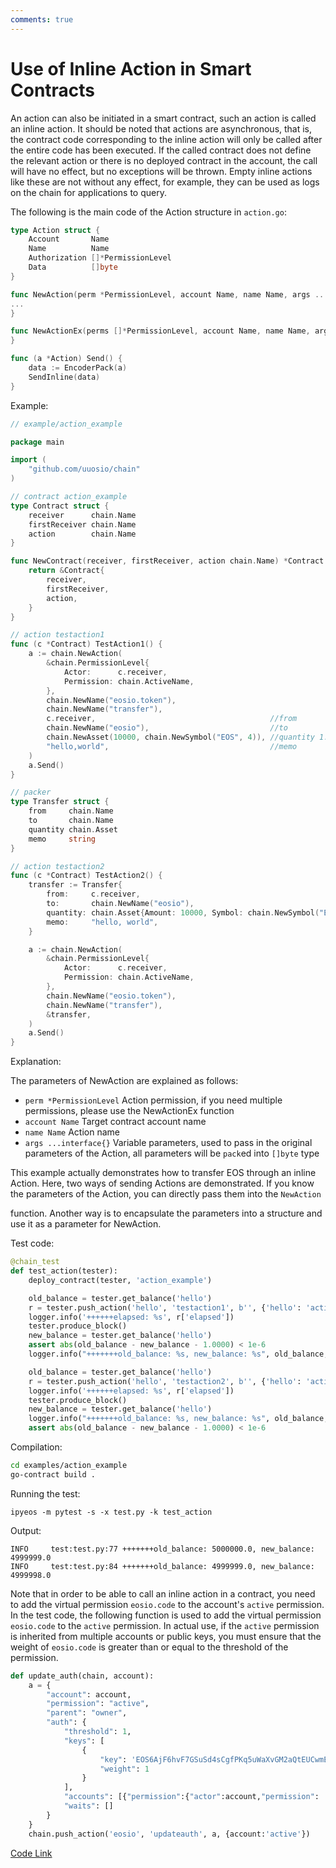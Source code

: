 ```yaml
---
comments: true
---
```


# Use of Inline Action in Smart Contracts

An action can also be initiated in a smart contract, such an action is called an inline action. It should be noted that actions are asynchronous, that is, the contract code corresponding to the inline action will only be called after the entire code has been executed. If the called contract does not define the relevant action or there is no deployed contract in the account, the call will have no effect, but no exceptions will be thrown. Empty inline actions like these are not without any effect, for example, they can be used as logs on the chain for applications to query.

The following is the main code of the Action structure in `action.go`:

```go
type Action struct {
	Account       Name
	Name          Name
	Authorization []*PermissionLevel
	Data          []byte
}

func NewAction(perm *PermissionLevel, account Name, name Name, args ...interface{}) *Action {
...
}

func NewActionEx(perms []*PermissionLevel, account Name, name Name, args ...interface{}) *Action {
}

func (a *Action) Send() {
	data := EncoderPack(a)
	SendInline(data)
}
```

Example:

```go
// example/action_example

package main

import (
	"github.com/uuosio/chain"
)

// contract action_example
type Contract struct {
	receiver      chain.Name
	firstReceiver chain.Name
	action        chain.Name
}

func NewContract(receiver, firstReceiver, action chain.Name) *Contract {
	return &Contract{
		receiver,
		firstReceiver,
		action,
	}
}

// action testaction1
func (c *Contract) TestAction1() {
	a := chain.NewAction(
		&chain.PermissionLevel{
			Actor:      c.receiver,
			Permission: chain.ActiveName,
		},
		chain.NewName("eosio.token"),
		chain.NewName("transfer"),
		c.receiver,                                       //from
		chain.NewName("eosio"),                           //to
		chain.NewAsset(10000, chain.NewSymbol("EOS", 4)), //quantity 1.0000 EOS
		"hello,world",                                    //memo
	)
	a.Send()
}

// packer
type Transfer struct {
	from     chain.Name
	to       chain.Name
	quantity chain.Asset
	memo     string
}

// action testaction2
func (c *Contract) TestAction2() {
	transfer := Transfer{
		from:     c.receiver,
		to:       chain.NewName("eosio"),
		quantity: chain.Asset{Amount: 10000, Symbol: chain.NewSymbol("EOS", 4)},
		memo:     "hello, world",
	}

	a := chain.NewAction(
		&chain.PermissionLevel{
			Actor:      c.receiver,
			Permission: chain.ActiveName,
		},
		chain.NewName("eosio.token"),
		chain.NewName("transfer"),
		&transfer,
	)
	a.Send()
}
```

Explanation:

The parameters of NewAction are explained as follows:

- `perm *PermissionLevel` Action permission, if you need multiple permissions, please use the NewActionEx function
- `account Name` Target contract account name
- `name Name` Action name
- `args ...interface{}` Variable parameters, used to pass in the original parameters of the Action, all parameters will be `pack`ed into `[]byte` type

This example actually demonstrates how to transfer EOS through an inline Action. Here, two ways of sending Actions are demonstrated. If you know the parameters of the Action, you can directly pass them into the `NewAction`

function. Another way is to encapsulate the parameters into a structure and use it as a parameter for NewAction.

Test code:

```python
@chain_test
def test_action(tester):
    deploy_contract(tester, 'action_example')

    old_balance = tester.get_balance('hello')
    r = tester.push_action('hello', 'testaction1', b'', {'hello': 'active'})
    logger.info('++++++elapsed: %s', r['elapsed'])
    tester.produce_block()
    new_balance = tester.get_balance('hello')
    assert abs(old_balance - new_balance - 1.0000) < 1e-6
    logger.info("+++++++old_balance: %s, new_balance: %s", old_balance, new_balance)

    old_balance = tester.get_balance('hello')
    r = tester.push_action('hello', 'testaction2', b'', {'hello': 'active'})
    logger.info('++++++elapsed: %s', r['elapsed'])
    tester.produce_block()
    new_balance = tester.get_balance('hello')
    logger.info("+++++++old_balance: %s, new_balance: %s", old_balance, new_balance)
    assert abs(old_balance - new_balance - 1.0000) < 1e-6
```

Compilation:

```bash
cd examples/action_example
go-contract build .
```

Running the test:

```
ipyeos -m pytest -s -x test.py -k test_action
```

Output:

```
INFO     test:test.py:77 +++++++old_balance: 5000000.0, new_balance: 4999999.0
INFO     test:test.py:84 +++++++old_balance: 4999999.0, new_balance: 4999998.0
```

Note that in order to be able to call an inline action in a contract, you need to add the virtual permission `eosio.code` to the account's `active` permission. In the test code, the following function is used to add the virtual permission `eosio.code` to the `active` permission. In actual use, if the `active` permission is inherited from multiple accounts or public keys, you must ensure that the weight of `eosio.code` is greater than or equal to the threshold of the permission.

```python
def update_auth(chain, account):
    a = {
        "account": account,
        "permission": "active",
        "parent": "owner",
        "auth": {
            "threshold": 1,
            "keys": [
                {
                    "key": 'EOS6AjF6hvF7GSuSd4sCgfPKq5uWaXvGM2aQtEUCwmEHygQaqxBSV',
                    "weight": 1
                }
            ],
            "accounts": [{"permission":{"actor":account,"permission": 'eosio.code'}, "weight":1}],
            "waits": []
        }
    }
    chain.push_action('eosio', 'updateauth', a, {account:'active'})
```

[Code Link](https://github.com/learnforpractice/gscdk-book/tree/master/examples/action_example)

